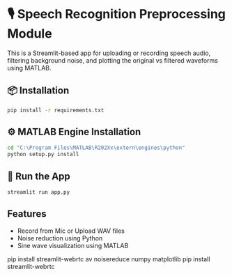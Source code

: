 # 🎙️ Speech Recognition Preprocessing Module

This is a Streamlit-based app for uploading or recording speech audio, filtering background noise, and plotting the original vs filtered waveforms using MATLAB.

## 📦 Installation

```bash
pip install -r requirements.txt
```

## ⚙️ MATLAB Engine Installation

```bash
cd "C:\Program Files\MATLAB\R202Xx\extern\engines\python"
python setup.py install
```

## 🚀 Run the App

```bash
streamlit run app.py
```

## Features

- Record from Mic or Upload WAV files
- Noise reduction using Python
- Sine wave visualization using MATLAB

pip install streamlit-webrtc av noisereduce numpy matplotlib
pip install streamlit-webrtc

